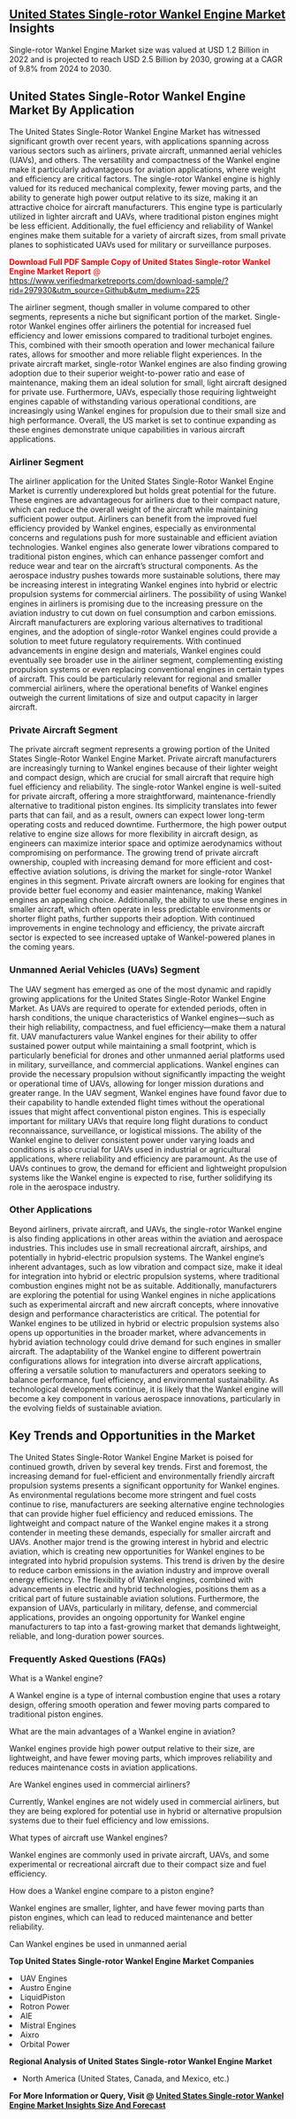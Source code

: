 <h2><a href="https://www.verifiedmarketreports.com/download-sample/?rid=297930&amp;utm_source=Github&amp;utm_medium=225" target="_blank">United States Single-rotor Wankel Engine Market</a> Insights</h2><p>Single-rotor Wankel Engine Market size was valued at USD 1.2 Billion in 2022 and is projected to reach USD 2.5 Billion by 2030, growing at a CAGR of 9.8% from 2024 to 2030.</p><p> <h2>United States Single-Rotor Wankel Engine Market By Application</h2> <p>The United States Single-Rotor Wankel Engine Market has witnessed significant growth over recent years, with applications spanning across various sectors such as airliners, private aircraft, unmanned aerial vehicles (UAVs), and others. The versatility and compactness of the Wankel engine make it particularly advantageous for aviation applications, where weight and efficiency are critical factors. The single-rotor Wankel engine is highly valued for its reduced mechanical complexity, fewer moving parts, and the ability to generate high power output relative to its size, making it an attractive choice for aircraft manufacturers. This engine type is particularly utilized in lighter aircraft and UAVs, where traditional piston engines might be less efficient. Additionally, the fuel efficiency and reliability of Wankel engines make them suitable for a variety of aircraft sizes, from small private planes to sophisticated UAVs used for military or surveillance purposes. <p><span class=""><span style="color: #ff0000;"><strong>Download Full PDF Sample Copy of United States Single-rotor Wankel Engine Market Report</strong> @ </span><a href="https://www.verifiedmarketreports.com/download-sample/?rid=297930&amp;utm_source=Github&amp;utm_medium=225" target="_blank">https://www.verifiedmarketreports.com/download-sample/?rid=297930&amp;utm_source=Github&amp;utm_medium=225</a></span></p> The airliner segment, though smaller in volume compared to other segments, represents a niche but significant portion of the market. Single-rotor Wankel engines offer airliners the potential for increased fuel efficiency and lower emissions compared to traditional turbojet engines. This, combined with their smooth operation and lower mechanical failure rates, allows for smoother and more reliable flight experiences. In the private aircraft market, single-rotor Wankel engines are also finding growing adoption due to their superior weight-to-power ratio and ease of maintenance, making them an ideal solution for small, light aircraft designed for private use. Furthermore, UAVs, especially those requiring lightweight engines capable of withstanding various operational conditions, are increasingly using Wankel engines for propulsion due to their small size and high performance. Overall, the US market is set to continue expanding as these engines demonstrate unique capabilities in various aircraft applications.</p> <h3>Airliner Segment</h3> <p>The airliner application for the United States Single-Rotor Wankel Engine Market is currently underexplored but holds great potential for the future. These engines are advantageous for airliners due to their compact nature, which can reduce the overall weight of the aircraft while maintaining sufficient power output. Airliners can benefit from the improved fuel efficiency provided by Wankel engines, especially as environmental concerns and regulations push for more sustainable and efficient aviation technologies. Wankel engines also generate lower vibrations compared to traditional piston engines, which can enhance passenger comfort and reduce wear and tear on the aircraft’s structural components. As the aerospace industry pushes towards more sustainable solutions, there may be increasing interest in integrating Wankel engines into hybrid or electric propulsion systems for commercial airliners. The possibility of using Wankel engines in airliners is promising due to the increasing pressure on the aviation industry to cut down on fuel consumption and carbon emissions. Aircraft manufacturers are exploring various alternatives to traditional engines, and the adoption of single-rotor Wankel engines could provide a solution to meet future regulatory requirements. With continued advancements in engine design and materials, Wankel engines could eventually see broader use in the airliner segment, complementing existing propulsion systems or even replacing conventional engines in certain types of aircraft. This could be particularly relevant for regional and smaller commercial airliners, where the operational benefits of Wankel engines outweigh the current limitations of size and output capacity in larger aircraft.</p> <h3>Private Aircraft Segment</h3> <p>The private aircraft segment represents a growing portion of the United States Single-Rotor Wankel Engine Market. Private aircraft manufacturers are increasingly turning to Wankel engines because of their lighter weight and compact design, which are crucial for small aircraft that require high fuel efficiency and reliability. The single-rotor Wankel engine is well-suited for private aircraft, offering a more straightforward, maintenance-friendly alternative to traditional piston engines. Its simplicity translates into fewer parts that can fail, and as a result, owners can expect lower long-term operating costs and reduced downtime. Furthermore, the high power output relative to engine size allows for more flexibility in aircraft design, as engineers can maximize interior space and optimize aerodynamics without compromising on performance. The growing trend of private aircraft ownership, coupled with increasing demand for more efficient and cost-effective aviation solutions, is driving the market for single-rotor Wankel engines in this segment. Private aircraft owners are looking for engines that provide better fuel economy and easier maintenance, making Wankel engines an appealing choice. Additionally, the ability to use these engines in smaller aircraft, which often operate in less predictable environments or shorter flight paths, further supports their adoption. With continued improvements in engine technology and efficiency, the private aircraft sector is expected to see increased uptake of Wankel-powered planes in the coming years.</p> <h3>Unmanned Aerial Vehicles (UAVs) Segment</h3> <p>The UAV segment has emerged as one of the most dynamic and rapidly growing applications for the United States Single-Rotor Wankel Engine Market. As UAVs are required to operate for extended periods, often in harsh conditions, the unique characteristics of Wankel engines—such as their high reliability, compactness, and fuel efficiency—make them a natural fit. UAV manufacturers value Wankel engines for their ability to offer sustained power output while maintaining a small footprint, which is particularly beneficial for drones and other unmanned aerial platforms used in military, surveillance, and commercial applications. Wankel engines can provide the necessary propulsion without significantly impacting the weight or operational time of UAVs, allowing for longer mission durations and greater range. In the UAV segment, Wankel engines have found favor due to their capability to handle extended flight times without the operational issues that might affect conventional piston engines. This is especially important for military UAVs that require long flight durations to conduct reconnaissance, surveillance, or logistical missions. The ability of the Wankel engine to deliver consistent power under varying loads and conditions is also crucial for UAVs used in industrial or agricultural applications, where reliability and efficiency are paramount. As the use of UAVs continues to grow, the demand for efficient and lightweight propulsion systems like the Wankel engine is expected to rise, further solidifying its role in the aerospace industry.</p> <h3>Other Applications</h3> <p>Beyond airliners, private aircraft, and UAVs, the single-rotor Wankel engine is also finding applications in other areas within the aviation and aerospace industries. This includes use in small recreational aircraft, airships, and potentially in hybrid-electric propulsion systems. The Wankel engine’s inherent advantages, such as low vibration and compact size, make it ideal for integration into hybrid or electric propulsion systems, where traditional combustion engines might not be as suitable. Additionally, manufacturers are exploring the potential for using Wankel engines in niche applications such as experimental aircraft and new aircraft concepts, where innovative design and performance characteristics are critical. The potential for Wankel engines to be utilized in hybrid or electric propulsion systems also opens up opportunities in the broader market, where advancements in hybrid aviation technology could drive demand for such engines in smaller aircraft. The adaptability of the Wankel engine to different powertrain configurations allows for integration into diverse aircraft applications, offering a versatile solution to manufacturers and operators seeking to balance performance, fuel efficiency, and environmental sustainability. As technological developments continue, it is likely that the Wankel engine will become a key component in various aerospace innovations, particularly in the evolving fields of sustainable aviation.</p> <h2>Key Trends and Opportunities in the Market</h2> <p>The United States Single-Rotor Wankel Engine Market is poised for continued growth, driven by several key trends. First and foremost, the increasing demand for fuel-efficient and environmentally friendly aircraft propulsion systems presents a significant opportunity for Wankel engines. As environmental regulations become more stringent and fuel costs continue to rise, manufacturers are seeking alternative engine technologies that can provide higher fuel efficiency and reduced emissions. The lightweight and compact nature of the Wankel engine makes it a strong contender in meeting these demands, especially for smaller aircraft and UAVs. Another major trend is the growing interest in hybrid and electric aviation, which is creating new opportunities for Wankel engines to be integrated into hybrid propulsion systems. This trend is driven by the desire to reduce carbon emissions in the aviation industry and improve overall energy efficiency. The flexibility of Wankel engines, combined with advancements in electric and hybrid technologies, positions them as a critical part of future sustainable aviation solutions. Furthermore, the expansion of UAVs, particularly in military, defense, and commercial applications, provides an ongoing opportunity for Wankel engine manufacturers to tap into a fast-growing market that demands lightweight, reliable, and long-duration power sources.</p> <h3>Frequently Asked Questions (FAQs)</h3> <p>What is a Wankel engine?</p> <p>A Wankel engine is a type of internal combustion engine that uses a rotary design, offering smooth operation and fewer moving parts compared to traditional piston engines.</p> <p>What are the main advantages of a Wankel engine in aviation?</p> <p>Wankel engines provide high power output relative to their size, are lightweight, and have fewer moving parts, which improves reliability and reduces maintenance costs in aviation applications.</p> <p>Are Wankel engines used in commercial airliners?</p> <p>Currently, Wankel engines are not widely used in commercial airliners, but they are being explored for potential use in hybrid or alternative propulsion systems due to their fuel efficiency and low emissions.</p> <p>What types of aircraft use Wankel engines?</p> <p>Wankel engines are commonly used in private aircraft, UAVs, and some experimental or recreational aircraft due to their compact size and fuel efficiency.</p> <p>How does a Wankel engine compare to a piston engine?</p> <p>Wankel engines are smaller, lighter, and have fewer moving parts than piston engines, which can lead to reduced maintenance and better reliability.</p> <p>Can Wankel engines be used in unmanned aerial</p><p><strong>Top United States Single-rotor Wankel Engine Market Companies</strong></p><div data-test-id=""><p><li>UAV Engines</li><li> Austro Engine</li><li> LiquidPiston</li><li> Rotron Power</li><li> AIE</li><li> Mistral Engines</li><li> Aixro</li><li> Orbital Power</li></p><div><strong>Regional Analysis of&nbsp;United States Single-rotor Wankel Engine Market</strong></div><ul><li dir="ltr"><p dir="ltr">North America&nbsp;(United States, Canada, and Mexico, etc.)</p></li></ul><p><strong>For More Information or Query, Visit @&nbsp;</strong><strong><a href="https://www.verifiedmarketreports.com/product/single-rotor-wankel-engine-market/?utm_source=Github&amp;utm_medium=225" target="_blank">United States Single-rotor Wankel Engine Market Insights Size And Forecast</a></strong></p></div>
